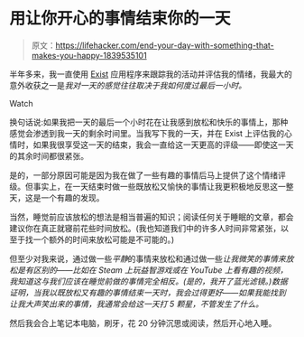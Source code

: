 # 用让你开心的事情结束你的一天

> 原文：<https://lifehacker.com/end-your-day-with-something-that-makes-you-happy-1839535101>

半年多来，我一直使用 [Exist](https://exist.io/) 应用程序来跟踪我的活动并评估我的情绪，我最大的意外收获之一是*我对一天的感觉往往取决于我如何度过最后一小时。*

Watch

换句话说:如果我把一天的最后一个小时花在让我感到放松和快乐的事情上，那种感觉会渗透到我一天的剩余时间里。当我写下我的一天，并在 Exist 上评估我的心情时，如果我很享受这一天的结束，我会一直给这一天更高的评级——即使这一天的其余时间都很紧张。

是的，一部分原因可能是因为我在做了一些有趣的事情后马上提供了这个情绪评级。但事实上，在一天结束时做一些既放松又愉快的事情让我更积极地反思这一整天，这是一个有趣的发现。

当然，睡觉前应该放松的想法是相当普遍的知识；阅读任何关于睡眠的文章，都会建议你在真正就寝前花些时间放松。(我也知道我们中的许多人时间非常紧张，以至于找一个额外的时间来放松可能是不可能的。)

但至少对我来说，通过做一些*平静*的事情来放松和通过做一些*让我微笑的事情来放松是有区别的——比如在 Steam 上玩益智游戏或在 YouTube 上看有趣的视频，我知道这与我们应该在睡觉前做的事情完全相反。(是的，我开了蓝光滤镜。)数据证明，当我以既放松又有趣的事情结束一天时，我会过得更好——如果我能找到让我大声笑出来的事情，我通常会给这一天打 5 颗星，不管发生了什么。*

然后我会合上笔记本电脑，刷牙，花 20 分钟沉思或阅读，然后开心地入睡。